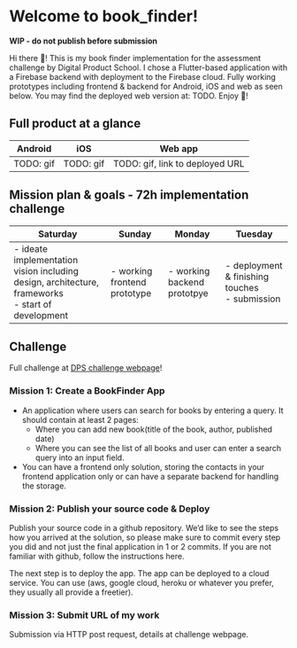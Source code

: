 # Welcome to book_finder!

**WIP - do not publish before submission**

Hi there :wave:! This is my book finder implementation for the assessment challenge by Digital Product School. I chose a Flutter-based application with a Firebase backend with deployment to the Firebase cloud. Fully working prototypes including frontend & backend for Android, iOS and web as seen below. You may find the deployed web version at: TODO. Enjoy :closed_book:!

## Full product at a glance
| Android | iOS | Web app |
| :---: | :---: | :---: |
| TODO: gif | TODO: gif | TODO: gif, link to deployed URL |

## Mission plan & goals - 72h implementation challenge
| Saturday | Sunday | Monday | Tuesday |
| --- | --- | --- | --- |
| - ideate implementation vision including design, architecture, frameworks <br /> - start of development | - working frontend prototype | - working backend prototpye | - deployment & finishing touches </br > - submission |

## Challenge
Full challenge at [DPS challenge webpage](https://dps-challenge-front.netlify.app/bookfinderapp)!

### Mission 1: Create a BookFinder App
- An application where users can search for books by entering a query. It should contain at least 2 pages:
    - Where you can add new book(title of the book, author, published date)
    - Where you can see the list of all books and user can enter a search query into an input field.
- You can have a frontend only solution, storing the contacts in your frontend application only or can have a separate backend for handling the storage.

### Mission 2: Publish your source code & Deploy
Publish your source code in a github repository. We’d like to see the steps how you arrived at the solution, so please make sure to commit every step you did and not just the final application in 1 or 2 commits. If you are not familiar with github, follow the instructions here.

The next step is to deploy the app. The app can be deployed to a cloud service. You can use (aws, google cloud, heroku or whatever you prefer, they usually all provide a freetier).

### Mission 3: Submit URL of my work
Submission via HTTP post request, details at challenge webpage.
